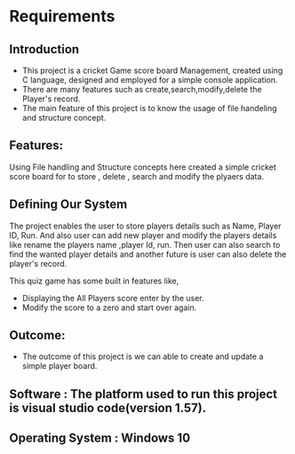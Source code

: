 # Requirements
## Introduction
 * This project is a cricket Game score board Management, created using C language, designed and employed for a simple console application.
 * There are many features such as create,search,modify,delete the Player's record.
 * The main feature of this project is to know the usage of file handeling and structure concept.
 
## Features:

Using File handling and Structure concepts here created a simple cricket score board for to store , delete , search and modify the plyaers data.

 
## Defining Our System
The project enables the user to store players details such as Name, Player ID, Run.
And also user can add new player and modify the  players details like rename the players name ,player Id, run. Then user can also search to find the wanted player details and another future is user can also delete the player's record.

This quiz game has some built in features like,

* Displaying the All Players score enter by the user. 
* Modify the score to a zero and start over again.


## Outcome:
 
 * The outcome of this project is we can able to create and update a simple player board.
 
 
## Software : The platform used to run this project is visual studio code(version 1.57).

## Operating System : Windows 10

